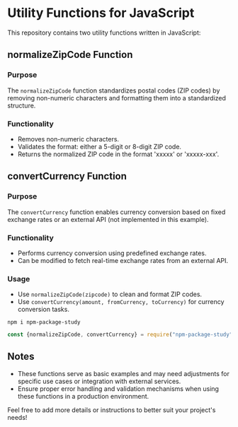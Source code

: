 # Utility Functions for JavaScript

This repository contains two utility functions written in JavaScript:

## normalizeZipCode Function

### Purpose
The `normalizeZipCode` function standardizes postal codes (ZIP codes) by removing non-numeric characters and formatting them into a standardized structure.

### Functionality
- Removes non-numeric characters.
- Validates the format: either a 5-digit or 8-digit ZIP code.
- Returns the normalized ZIP code in the format 'xxxxx' or 'xxxxx-xxx'.

## convertCurrency Function

### Purpose
The `convertCurrency` function enables currency conversion based on fixed exchange rates or an external API (not implemented in this example).


### Functionality
- Performs currency conversion using predefined exchange rates.
- Can be modified to fetch real-time exchange rates from an external API.

### Usage
- Use `normalizeZipCode(zipcode)` to clean and format ZIP codes.
- Use `convertCurrency(amount, fromCurrency, toCurrency)` for currency conversion tasks.

```shell
npm i npm-package-study
```

```js
const {normalizeZipCode, convertCurrency} = require("npm-package-study")
```

## Notes
- These functions serve as basic examples and may need adjustments for specific use cases or integration with external services.
- Ensure proper error handling and validation mechanisms when using these functions in a production environment.

Feel free to add more details or instructions to better suit your project's needs!
